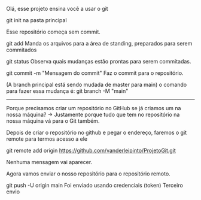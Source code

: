 Olá, esse projeto ensina você a usar o git

git init na pasta principal

Esse repositório começa sem commit.

git add
Manda os arquivos para a área de standing, preparados para serem commitados

git status
Observa quais mudanças estão prontas para serem commitadas.

git commit -m "Mensagem do commit"
Faz o commit para o repositório.

(A branch principal está sendo mudada de master para main)
o comando para fazer essa mudança é:
git branch -M "main"

---

Porque precisamos criar um repositório no GitHub se já criamos um na nossa máquina?
-> Justamente porque tudo que tem no repositório na nossa máquina vá para o Git também.

Depois de criar o repositório no github e pegar o endereço, faremos o git remote para termos acesso a ele

git remote add origin https://github.com/vanderleipinto/ProjetoGit.git

Nenhuma mensagem vai aparecer.

Agora vamos enviar o nosso repositório para o repositório remoto.

git push -U origin main
Foi enviado usando credenciais (token)
Terceiro envio

